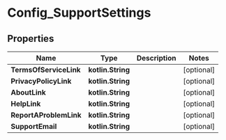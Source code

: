 
# Config_SupportSettings

## Properties
Name | Type | Description | Notes
------------ | ------------- | ------------- | -------------
**TermsOfServiceLink** | **kotlin.String** |  |  [optional]
**PrivacyPolicyLink** | **kotlin.String** |  |  [optional]
**AboutLink** | **kotlin.String** |  |  [optional]
**HelpLink** | **kotlin.String** |  |  [optional]
**ReportAProblemLink** | **kotlin.String** |  |  [optional]
**SupportEmail** | **kotlin.String** |  |  [optional]



